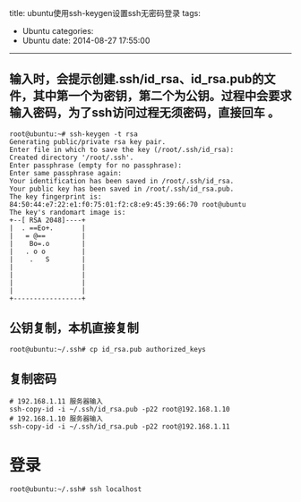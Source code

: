 title: ubuntu使用ssh-keygen设置ssh无密码登录
tags:
  - Ubuntu
categories:
  - Ubuntu
date: 2014-08-27 17:55:00
---
## 输入时，会提示创建.ssh/id_rsa、id_rsa.pub的文件，其中第一个为密钥，第二个为公钥。过程中会要求输入密码，为了ssh访问过程无须密码，直接回车 。

```shell
root@ubuntu:~# ssh-keygen -t rsa
Generating public/private rsa key pair.
Enter file in which to save the key (/root/.ssh/id_rsa): 
Created directory '/root/.ssh'.
Enter passphrase (empty for no passphrase): 
Enter same passphrase again: 
Your identification has been saved in /root/.ssh/id_rsa.
Your public key has been saved in /root/.ssh/id_rsa.pub.
The key fingerprint is:
84:50:44:e7:22:e1:f0:75:01:f2:c8:e9:45:39:66:70 root@ubuntu
The key's randomart image is:
+--[ RSA 2048]----+
|  . ==Eo+.       |
|   = @==         |
|    Bo=.o        |
|   . o o         |
|    .   S        |
|                 |
|                 |
|                 |
|                 |
+-----------------+
```

## 公钥复制，本机直接复制
```shell
root@ubuntu:~/.ssh# cp id_rsa.pub authorized_keys
```

## 复制密码
```shell
# 192.168.1.11 服务器输入
ssh-copy-id -i ~/.ssh/id_rsa.pub -p22 root@192.168.1.10
# 192.168.1.10 服务器输入
ssh-copy-id -i ~/.ssh/id_rsa.pub -p22 root@192.168.1.11
```

# 登录
```shell
root@ubuntu:~/.ssh# ssh localhost
```




